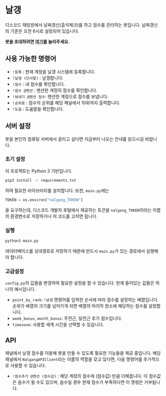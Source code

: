 # 날갱

디스코드 채팅방에서 날짜갱신(출석체크)를 하고 점수를 관리하는 봇입니다. 날짜갱신의 기준은 오전 6시로 설정되어 있습니다.

**봇을 초대하려면 [여기](https://discord.com/api/oauth2/authorize?client_id=692341237302165554&permissions=67584&scope=bot)를 눌러주세요.**

## 사용 가능한 명령어
- `!등록` : 현재 계정을 날갱 시스템에 등록합니다.
- `!날갱 (인사말)` : 날갱합니다.
- `!점수` : 내 점수를 확인합니다.
- `!점수 @멘션` : 멘션한 계정의 점수를 확인합니다.
- `!보내기 @멘션 점수`: 멘션한 계정으로 점수를 보냅니다.
- `!순위표` : 점수의 순위를 해당 채널에서 10위까지 출력합니다.
- `!도움` : 도움말을 확인합니다.


## 서버 설정
봇을 본인의 컴퓨팅 서버에서 굴리고 싶다면 지금부터 나오는 안내를 읽으시길 바랍니다.

### 초기 설정
이 프로젝트는 Python 3 기반입니다.
```bash
pip3 install -r requirements.txt
```
하여 필요한 라이브러리를 설치합니다.
또한, `main.py`에는
```python
TOKEN = os.environ["nalgang_TOKEN"]
```
을 요구하는데, 디스코드 개발자 포털에서 제공하는 토큰을 `nalgang_TOKEN`이라는 이름의 환경변수로 저장하거나 저 코드를 고치면 됩니다.

### 실행
```bash
python3 main.py
```
데이터베이스를 상대경로로 저장하기 때문에 반드시 `main.py`가 있는 경로에서 실행해야 합니다.

### 고급설정
`config.py`의 값들을 변경하여 필요한 설정을 할 수 있습니다. 현재 들어있는 값들은 하나의 예시입니다.
- `point_by_rank`: `!날갱` 명령어를 입력한 순서에 따라 점수를 설정하는 배열입니다. 순위가 배열의 크기를 넘어가게 되면 배열의 마지막 원소에 해당하는 점수를 설정합니다. 
- `week_bonus`, `month_bonus`: 주전근, 달전근 추가 점수입니다.
- `timezone`: 사용할 세계 시간을 선택할 수 있습니다.

## API

채널에서 날갱 점수를 이용해 봇을 만들 수 있도록 필요한 기능들을 제공 중입니다. 해당 채널에서 `NalgangAPIClient`라는 이름의 역할을 갖고 있다면, 다음 명령어를 추가적으로 사용할 수 있습니다.
- `!점수추가 @멘션 (점수값)` : 해당 계정의 점수에 (점수값) 만큼 더해줍니다. 이 점수값은 음수가 될 수도 있으며, 음수일 경우 현재 점수가 부족하다면 이 명령은 거부됩니다.